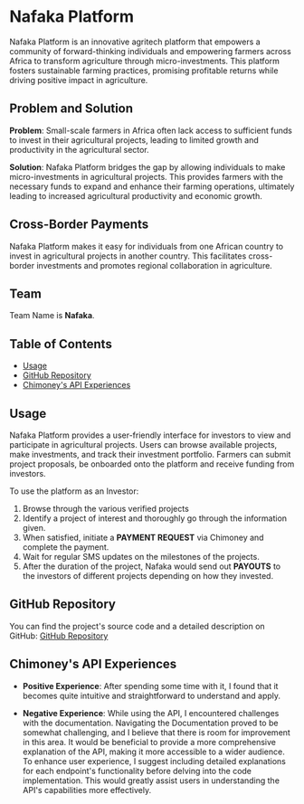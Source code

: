 # Nafaka Platform

Nafaka Platform is an innovative agritech platform that empowers a community of forward-thinking individuals and empowering farmers across Africa to transform agriculture through micro-investments. This platform fosters sustainable farming practices, promising profitable returns while driving positive impact in agriculture.

## Problem and Solution

**Problem**: Small-scale farmers in Africa often lack access to sufficient funds to invest in their agricultural projects, leading to limited growth and productivity in the agricultural sector.

**Solution**: Nafaka Platform bridges the gap by allowing individuals to make micro-investments in agricultural projects. This provides farmers with the necessary funds to expand and enhance their farming operations, ultimately leading to increased agricultural productivity and economic growth.

## Cross-Border Payments

Nafaka Platform makes it easy for individuals from one African country to invest in agricultural projects in another country. This facilitates cross-border investments and promotes regional collaboration in agriculture.

## Team

Team Name is **Nafaka**.

## Table of Contents
- [Usage](#usage)
- [GitHub Repository](#github-repository)
- [Chimoney's API Experiences](#chimoneys-api-experiences)

## Usage

Nafaka Platform provides a user-friendly interface for investors to view and participate in agricultural projects. Users can browse available projects, make investments, and track their investment portfolio. Farmers can submit project proposals, be onboarded onto the platform and receive funding from investors.

To use the platform as an Investor:

1. Browse through the various verified projects
2. Identify a project of interest and thoroughly go through the information given.
3. When satisfied, initiate a **PAYMENT REQUEST** via Chimoney and complete the payment.
4. Wait for regular SMS updates on the milestones of the projects.
5. After the duration of the project, Nafaka would send out **PAYOUTS** to the investors of different projects depending on how they invested.


## GitHub Repository

You can find the project's source code and a detailed description on GitHub: [GitHub Repository](https://github.com/G-vans/Nafaka-Chimoney)


## Chimoney's API Experiences

- **Positive Experience**: After spending some time with it, I found that it becomes quite intuitive and straightforward to understand and apply.

- **Negative Experience**: While using the API, I encountered challenges with the documentation. Navigating the Documentation proved to be somewhat challenging, and I believe that there is room for improvement in this area. It would be beneficial to provide a more comprehensive explanation of the API, making it more accessible to a wider audience. To enhance user experience, I suggest including detailed explanations for each endpoint's functionality before delving into the code implementation. This would greatly assist users in understanding the API's capabilities more effectively.

